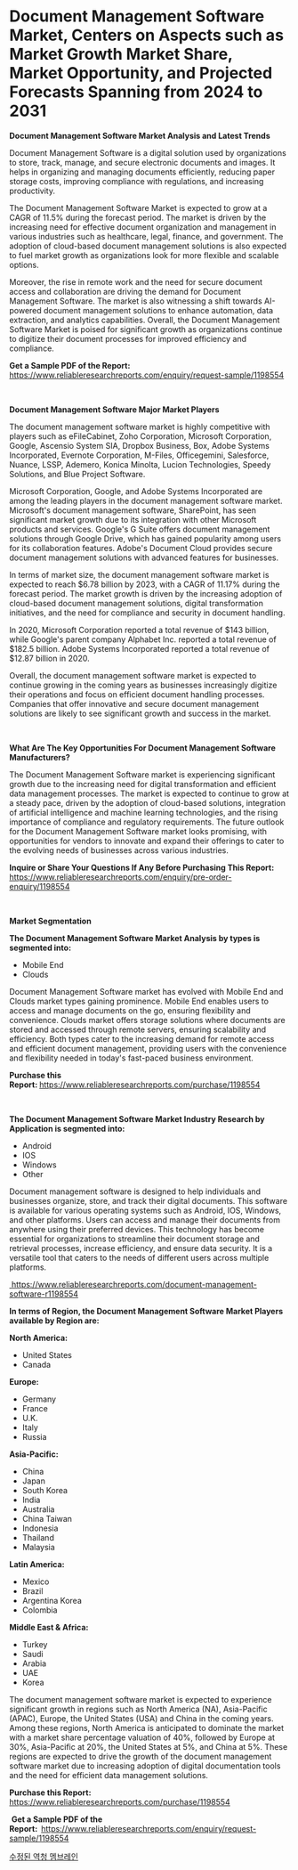 <p><h1>Document Management Software Market, Centers on Aspects such as Market Growth Market Share, Market Opportunity, and Projected Forecasts Spanning from 2024 to 2031</h1></p><p><strong>Document Management Software Market Analysis and Latest Trends</strong></p>
<p><p>Document Management Software is a digital solution used by organizations to store, track, manage, and secure electronic documents and images. It helps in organizing and managing documents efficiently, reducing paper storage costs, improving compliance with regulations, and increasing productivity.</p><p>The Document Management Software Market is expected to grow at a CAGR of 11.5% during the forecast period. The market is driven by the increasing need for effective document organization and management in various industries such as healthcare, legal, finance, and government. The adoption of cloud-based document management solutions is also expected to fuel market growth as organizations look for more flexible and scalable options.</p><p>Moreover, the rise in remote work and the need for secure document access and collaboration are driving the demand for Document Management Software. The market is also witnessing a shift towards AI-powered document management solutions to enhance automation, data extraction, and analytics capabilities. Overall, the Document Management Software Market is poised for significant growth as organizations continue to digitize their document processes for improved efficiency and compliance.</p></p>
<p><strong>Get a Sample PDF of the Report:&nbsp;</strong> <a href="https://www.reliableresearchreports.com/enquiry/request-sample/1198554">https://www.reliableresearchreports.com/enquiry/request-sample/1198554</a></p>
<p>&nbsp;</p>
<p><strong>Document Management Software Major Market Players</strong></p>
<p><p>The document management software market is highly competitive with players such as eFileCabinet, Zoho Corporation, Microsoft Corporation, Google, Ascensio System SIA, Dropbox Business, Box, Adobe Systems Incorporated, Evernote Corporation, M-Files, Officegemini, Salesforce, Nuance, LSSP, Ademero, Konica Minolta, Lucion Technologies, Speedy Solutions, and Blue Project Software.</p><p>Microsoft Corporation, Google, and Adobe Systems Incorporated are among the leading players in the document management software market. Microsoft's document management software, SharePoint, has seen significant market growth due to its integration with other Microsoft products and services. Google's G Suite offers document management solutions through Google Drive, which has gained popularity among users for its collaboration features. Adobe's Document Cloud provides secure document management solutions with advanced features for businesses.</p><p>In terms of market size, the document management software market is expected to reach $6.78 billion by 2023, with a CAGR of 11.17% during the forecast period. The market growth is driven by the increasing adoption of cloud-based document management solutions, digital transformation initiatives, and the need for compliance and security in document handling.</p><p>In 2020, Microsoft Corporation reported a total revenue of $143 billion, while Google's parent company Alphabet Inc. reported a total revenue of $182.5 billion. Adobe Systems Incorporated reported a total revenue of $12.87 billion in 2020.</p><p>Overall, the document management software market is expected to continue growing in the coming years as businesses increasingly digitize their operations and focus on efficient document handling processes. Companies that offer innovative and secure document management solutions are likely to see significant growth and success in the market.</p></p>
<p>&nbsp;</p>
<p><strong>What Are The Key Opportunities For Document Management Software Manufacturers?</strong></p>
<p><p>The Document Management Software market is experiencing significant growth due to the increasing need for digital transformation and efficient data management processes. The market is expected to continue to grow at a steady pace, driven by the adoption of cloud-based solutions, integration of artificial intelligence and machine learning technologies, and the rising importance of compliance and regulatory requirements. The future outlook for the Document Management Software market looks promising, with opportunities for vendors to innovate and expand their offerings to cater to the evolving needs of businesses across various industries.</p></p>
<p><strong>Inquire or Share Your Questions If Any Before Purchasing This Report:</strong> <a href="https://www.reliableresearchreports.com/enquiry/pre-order-enquiry/1198554">https://www.reliableresearchreports.com/enquiry/pre-order-enquiry/1198554</a></p>
<p>&nbsp;</p>
<p><strong>Market Segmentation</strong></p>
<p><strong>The Document Management Software Market Analysis by types is segmented into:</strong></p>
<p><ul><li>Mobile End</li><li>Clouds</li></ul></p>
<p><p>Document Management Software market has evolved with Mobile End and Clouds market types gaining prominence. Mobile End enables users to access and manage documents on the go, ensuring flexibility and convenience. Clouds market offers storage solutions where documents are stored and accessed through remote servers, ensuring scalability and efficiency. Both types cater to the increasing demand for remote access and efficient document management, providing users with the convenience and flexibility needed in today's fast-paced business environment.</p></p>
<p><strong>Purchase this Report:&nbsp;</strong><a href="https://www.reliableresearchreports.com/purchase/1198554">https://www.reliableresearchreports.com/purchase/1198554</a></p>
<p>&nbsp;</p>
<p><strong>The Document Management Software Market Industry Research by Application is segmented into:</strong></p>
<p><ul><li>Android</li><li>IOS</li><li>Windows</li><li>Other</li></ul></p>
<p><p>Document management software is designed to help individuals and businesses organize, store, and track their digital documents. This software is available for various operating systems such as Android, IOS, Windows, and other platforms. Users can access and manage their documents from anywhere using their preferred devices. This technology has become essential for organizations to streamline their document storage and retrieval processes, increase efficiency, and ensure data security. It is a versatile tool that caters to the needs of different users across multiple platforms.</p></p>
<p><a href="https://www.reliableresearchreports.com/document-management-software-r1198554">&nbsp;https://www.reliableresearchreports.com/document-management-software-r1198554</a></p>
<p><strong>In terms of Region, the Document Management Software Market Players available by Region are:</strong></p>
<p>
    <p> <strong> North America: </strong>
        <ul>
            <li>United States</li>
            <li>Canada</li>
        </ul>
        </p> 
    <p> <strong> Europe: </strong>
        <ul>
            <li>Germany</li>
            <li>France</li>
            <li>U.K.</li>
            <li>Italy</li>
            <li>Russia</li>
        </ul>
        </p> 
    <p> <strong> Asia-Pacific: </strong>
        <ul>
            <li>China</li>
            <li>Japan</li>
            <li>South Korea</li>
            <li>India</li>
            <li>Australia</li>
            <li>China Taiwan</li>
            <li>Indonesia</li>
            <li>Thailand</li>
            <li>Malaysia</li>
        </ul>
        </p> 
    <p> <strong> Latin America: </strong>
        <ul>
            <li>Mexico</li>
            <li>Brazil</li>
            <li>Argentina Korea</li>
            <li>Colombia</li>
        </ul>
        </p> 
    <p> <strong> Middle East & Africa: </strong>
        <ul>
            <li>Turkey</li>
            <li>Saudi</li>
            <li>Arabia</li>
            <li>UAE</li>
            <li>Korea</li>
        </ul>
    </p>
    </p>
<p><p>The document management software market is expected to experience significant growth in regions such as North America (NA), Asia-Pacific (APAC), Europe, the United States (USA) and China in the coming years. Among these regions, North America is anticipated to dominate the market with a market share percentage valuation of 40%, followed by Europe at 30%, Asia-Pacific at 20%, the United States at 5%, and China at 5%. These regions are expected to drive the growth of the document management software market due to increasing adoption of digital documentation tools and the need for efficient data management solutions.</p></p>
<p><strong>Purchase this Report: </strong><a href="https://www.reliableresearchreports.com/purchase/1198554">https://www.reliableresearchreports.com/purchase/1198554</a></p>
<p>&nbsp;<strong>Get a Sample PDF of the Report:&nbsp;&nbsp;</strong><a href="https://www.reliableresearchreports.com/enquiry/request-sample/1198554">https://www.reliableresearchreports.com/enquiry/request-sample/1198554</a></p>
<p><strong></strong></p>
<p><p><a href="https://github.com/vss5505pa7z1p/Market-Research-Report-List-2/blob/main/957364860366.md">수정된 역청 멤브레인</a></p></p>